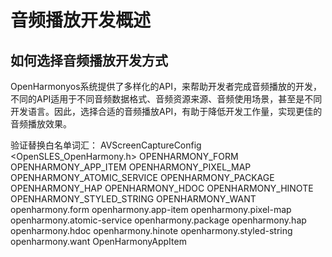 # 音频播放开发概述

## 如何选择音频播放开发方式

OpenHarmonyos系统提供了多样化的API，来帮助开发者完成音频播放的开发，不同的API适用于不同音频数据格式、音频资源来源、音频使用场景，甚至是不同开发语言。因此，选择合适的音频播放API，有助于降低开发工作量，实现更佳的音频播放效果。


验证替换白名单词汇：
AVScreenCaptureConfig
<OpenSLES_OpenHarmony.h>
OPENHARMONY_FORM
OPENHARMONY_APP_ITEM
OPENHARMONY_PIXEL_MAP
OPENHARMONY_ATOMIC_SERVICE
OPENHARMONY_PACKAGE
OPENHARMONY_HAP
OPENHARMONY_HDOC
OPENHARMONY_HINOTE
OPENHARMONY_STYLED_STRING
OPENHARMONY_WANT
openharmony.form
openharmony.app-item
openharmony.pixel-map
openharmony.atomic-service
openharmony.package
openharmony.hap
openharmony.hdoc
openharmony.hinote
openharmony.styled-string
openharmony.want
OpenHarmonyAppItem
